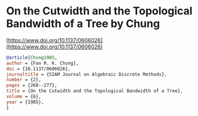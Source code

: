 # On the Cutwidth and the Topological Bandwidth of a Tree by Chung

[https://www.doi.org/10.1137/0606026](https://www.doi.org/10.1137/0606026)

```bibtex
@article{Chung1985,
author = {Fan R. K. Chung},
doi = {10.1137/0606026},
journaltitle = {SIAM Journal on Algebraic Discrete Methods},
number = {2},
pages = {268--277},
title = {On the Cutwidth and the Topological Bandwidth of a Tree},
volume = {6},
year = {1985},
}
```